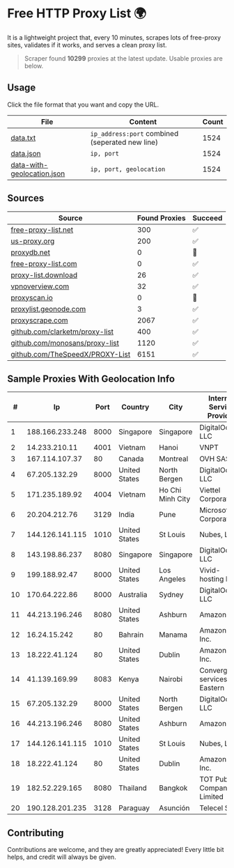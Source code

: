 
# Free HTTP Proxy List 🌍

It is a lightweight project that, every 10 minutes, scrapes lots of free-proxy sites, validates if it works, and serves a clean proxy list.


> Scraper found **10299** proxies at the latest update. Usable proxies are below.

## Usage

Click the file format that you want and copy the URL.


|File|Content|Count|
|----|-------|-----|
|[data.txt](https://raw.githubusercontent.com/themiralay/Proxy-List-World/master/data.txt)|`ip_address:port` combined (seperated new line)|1524|
|[data.json](https://raw.githubusercontent.com/themiralay/Proxy-List-World/master/data.json)|`ip, port`|1524|
|[data-with-geolocation.json](https://raw.githubusercontent.com/themiralay/Proxy-List-World/master/data-with-geolocation.json)|`ip, port, geolocation`|1524|

## Sources

|Source|Found Proxies|Succeed|
|------|-------------|-------|
|[free-proxy-list.net](https://free-proxy-list.net)|300|✅|
|[us-proxy.org](https://www.us-proxy.org)|200|✅|
|[proxydb.net](http://proxydb.net)|0|🚫|
|[free-proxy-list.com](https://free-proxy-list.com/?page=&port=&type%5B%5D=http&type%5B%5D=https&up_time=0&search=Search)|0|✅|
|[proxy-list.download](https://www.proxy-list.download/HTTP)|26|✅|
|[vpnoverview.com](https://vpnoverview.com/privacy/anonymous-browsing/free-proxy-servers)|32|✅|
|[proxyscan.io](https://www.proxyscan.io)|0|🚫|
|[proxylist.geonode.com](https://proxylist.geonode.com/api/proxy-list?limit=300&page=1&sort_by=lastChecked&sort_type=desc&protocols=http,https)|3|✅|
|[proxyscrape.com](https://api.proxyscrape.com/v2/?request=displayproxies&protocol=http&timeout=10000&country=all&ssl=all&anonymity=all)|2067|✅|
|[github.com/clarketm/proxy-list](https://raw.githubusercontent.com/clarketm/proxy-list/master/proxy-list-raw.txt)|400|✅|
|[github.com/monosans/proxy-list](https://raw.githubusercontent.com/monosans/proxy-list/main/proxies/http.txt)|1120|✅|
|[github.com/TheSpeedX/PROXY-List](https://raw.githubusercontent.com/TheSpeedX/PROXY-List/master/http.txt)|6151|✅|


## Sample Proxies With Geolocation Info

|#|Ip|Port|Country|City|Internet Service Provider|
|-|--|----|-------|----|-------------------------|
|1|188.166.233.248|8000|Singapore|Singapore|DigitalOcean, LLC|
|2|14.233.210.11|4001|Vietnam|Hanoi|VNPT|
|3|167.114.107.37|80|Canada|Montreal|OVH SAS|
|4|67.205.132.29|8000|United States|North Bergen|DigitalOcean, LLC|
|5|171.235.189.92|4004|Vietnam|Ho Chi Minh City|Viettel Corporation|
|6|20.204.212.76|3129|India|Pune|Microsoft Corporation|
|7|144.126.141.115|1010|United States|St Louis|Nubes, LLC|
|8|143.198.86.237|8080|Singapore|Singapore|DigitalOcean, LLC|
|9|199.188.92.47|8000|United States|Los Angeles|Vivid-hosting LLC|
|10|170.64.222.86|8000|Australia|Sydney|DigitalOcean, LLC|
|11|44.213.196.246|8080|United States|Ashburn|Amazon.com|
|12|16.24.15.242|80|Bahrain|Manama|Amazon.com, Inc.|
|13|18.222.41.124|80|United States|Dublin|Amazon.com, Inc.|
|14|41.139.169.99|8083|Kenya|Nairobi|Converged services Eastern|
|15|67.205.132.29|8000|United States|North Bergen|DigitalOcean, LLC|
|16|44.213.196.246|8080|United States|Ashburn|Amazon.com|
|17|144.126.141.115|1010|United States|St Louis|Nubes, LLC|
|18|18.222.41.124|80|United States|Dublin|Amazon.com, Inc.|
|19|182.52.229.165|8080|Thailand|Bangkok|TOT Public Company Limited|
|20|190.128.201.235|3128|Paraguay|Asunción|Telecel S.A.|



## Contributing

Contributions are welcome, and they are greatly appreciated! Every
little bit helps, and credit will always be given.

